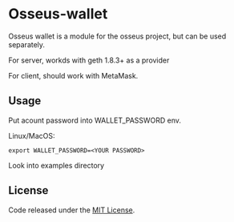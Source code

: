 # Osseus-wallet

Osseus wallet is a module for the osseus project, but can be used separately.

For server, workds with geth 1.8.3+ as a provider

For client, should work with MetaMask.

## Usage
Put acount password into WALLET_PASSWORD env.

Linux/MacOS:

```
export WALLET_PASSWORD=<YOUR PASSWORD>
```

Look into examples directory

## License
Code released under the [MIT License](https://github.com/colucom/osseus-wallet/blob/master/LICENSE).